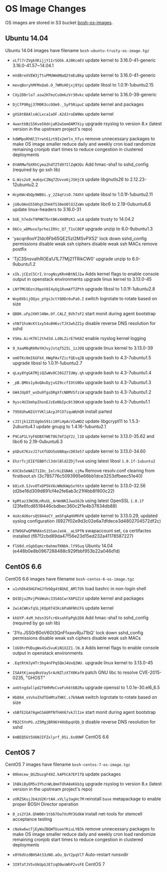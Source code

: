 # OS Image Changes

OS images are stored in S3 bucket [bosh-os-images](http://s3.amazonaws.com/bosh-os-images/).


## Ubuntu 14.04

Ubuntu 14.04 images have filename `bosh-ubuntu-trusty-os-image.tgz`

* `xLfl7rZVgkXKijjY11rSOGk.AJ8KcmEV`
  update kernel to 3.16.0-41-generic 3.16.0-41.57~14.04.1

* `mVdBreXVEW3jTtuPMUWm0NaQ2tmEuBkp`
  update kernel to 3.16.0-41-generic

* `mevqBoryhMFMxQa6.O_7WMsHOjxj8Ypi`
  update libssl to 1.0.1f-1ubuntu2.15

* `CXy2D8rlo7.asw2H7mzCuUmkzVr30vkc`
  update kernel to 3.16.0-39-generic

* `DjCfP9Rgj37M0R3ccOOm9._SyF5RipuC`
  update kernel and packages

* `gXS8tB8AlsACLxca1aOF.A2dJroEW9Wx`
  update kernel

* `4wantbBiSSKve58dnjaR2wSemOAM7Xiy`
  upgrade rsyslog to version 8.x (latest version in the upstream project's repo)

* `hdWMpoRhNlIYrwt61zt9Ix2mYln_hTys`
  remove unnecessary packages to make OS image smaller
  reduce daily and weekly cron load
  randomize remaining cronjob start times to reduce congestion in clustered deployments

* `0YARMwfbXRhCyma2hdTZTd97IlZqW3Qc`
  Add hmac-sha1 to sshd_config (required by go ssh lib)

* `G.Wzs2o9_mu6qvC2Nq7ZUvvo6jJSHjC8`
  update libgnutls26 to 2.12.23-12ubuntu2.2

* `Hcp6Wc4bQp9WB0i.y_2Z4qYzsO.7AXht`
  update libssl to 1.0.1f-1ubuntu2.11

* `jU0u9AnG550hgtZhH4TS30eU0lOJZxWn`
  update libc6 to 2.19-0ubuntu6.6
  update linux-headers to 3.16.0-31

* `bUE_h7edxT9PNKT6ntBKvXH8MzK3.wiA`
  update trusty to 14.04.2

* `O6Co_wDMuso7prheiIRVc_Q7_T1sC0EP`
  upgrade unzip to 6.0-9ubuntu1.3

* 'yacqn9ooY2Idc6Fb65QE25zl2MSvPX52'
  lock down sshd_config permissions
  disable weak ssh ciphers
  disable weak ssh MACs
  remove postfix

* 'TjC3SnsvaIhROEa1J1L77Mj21TRikCW0'
  upgrade unzip to 6.0-9ubuntu1.2

* `xIk.jCEzC5CrI.VrogNsyKRnHBtNIJ1w`
  Adds kernel flags to enable console output in openstack environments
  upgrade linux kernel to 3.13.0-45

* `LNYTMCODzn39poV8I4yUg1RxmAfTZPth`
  upgrade libssl to 1.0.1f-1ubuntu2.8

* `Wxp0XbijOQyo_pYgs3ctYQ0Dc6uPaO.I`
  switch logrotate to rotate based on size

* `QB8K.uFpJXHYJ4Nm.Of.CALZ_8Vh7sF2`
  start monit during agent bootstrap

* `shN71hxWcKt1xy54u8H6vcTJX3whZZ1y`
  disable reverse DNS resolution for sshd

* `VSHa.AirKTKl2thd3d.Ld0LZirE7kK8Z`
  enable rsyslog kernel logging

* `9_XaaM0qR6ReYHJvyJstqf52IL_1zJOQ`
  upgrade linux kernel to 3.13.0-39

* `omOTKc0mI6GFkX_HWgPAxfZicfQEvq2B`
  upgrade bash to 4.3-7ubuntu1.5
  upgrade libssl to 1.0.1f-1ubuntu2.7

* `qLay8YgGATMjiQZwWv0C26GZ7IUWy.qh`
  upgrade bash to 4.3-7ubuntu1.4

* `_pB.QMUs1y8oQAvDyjvGI9ccfIOtU0Do`
  upgrade bash to 4.3-7ubuntu1.3

* `GW4JUpDT_wsDu9TgsDRgXfcNBMVSfziW`
  upgrade bash to 4.3-7ubuntu1.2

* `9ysc4UIkmhpIhonEJzEeNbIpc8t38KxH`
  upgrade bash to 4.3-7ubuntu1.1

* `7956UhwNIGtYVKliAcpJFCO7iquWbhQR`
  install parted

* `cJItjk12ZCUgOo591c10FLHpAcVIwWDZ`
  update libgcrypt11 to 1.5.3-2ubuntu4.1
  update gnupg to 1.4.16-1ubuntu2.1

* `P9CaP1LYyF6DBXYWEf0G7mf2qY2z_l1D`
  update kernel to 3.13.0-35.62 and libc6 to 2.19-0ubuntu6.3

* `pGDuX7KzvJI7sXfGDU5obN8qxcD03e57`
  update kernel to 3.13.0-34.60

* `EhzrTcjEIEfEBBfcl3dnlBld2ZDjTveA`
  using latest libssl `1.0.1f-1ubuntu2`

* `KXC8x5eWAI71IOc_IelrkLEGNA6_cjRw`
  Remove resolv.conf clearing from firstboot.sh
  (3c785776c5093995e66bb1dce3253dfbeec51e40)

* `b8ix9.SJvvOTxDP5kV6cWNdkWpSxY6tn`
  update kernel to 3.13.0-32.56
  (d2be16d309d891cf4e2fe6ab3c21f4bb8f800c22)

* `kpMtaz33W38LnRuUL_ArWoNKIJwaS6Jb`
  using latest OpenSSL `1.0.1f`
  (23fe6fcd8518446cbdbec360c2f1e4b37834db88)

* `4oXc4U0orsQS944oCY_am5FqAqHXMhFK`
  update kernel to 3.13.0.29, updated syslog configuration
  (6927f02e9d3c02e6a7dfdece3d4802704572df2c)

* `ETW9GFwQPNRAknS1SSanJaVA__aL5PfN`
  swapaccount set, ca certifactes installed
  (f87f2cbd89da47f56e23d15ed232a41178587227)

* `FlU8d.nSgbEqmcr0ahmoTKNbk.lY95uq`
  Ubuntu 14.04
  (e448b0e8b0967288488c929fbbf953b22a046d1d)


## CentOS 6.6

CentOS 6.6 images have filename `bosh-centos-6-os-image.tgz`

* `u1vhDkA5HGFmGJfb9Qg4tBQkE_AMlTOh`
  load bashrc in non-login shell

* `Q43Dju2RvjPkbWakc33SAGCwrXAPGZiV`
  update kernel and packages

* `2wi4CWKxfqSLjKQp0T4IKcAPaNFNhCFG`
  update kernel

* `kkUYP.4sM_hdsn3Sfcr6ksahFpPgb2D8`
  Add hmac-sha1 to sshd_config (required by go ssh lib)

* '3Yu.JSS0rB0oV6Gt3QnFfxaxvRju71bQ'
  lock down sshd_config permissions
  disable weak ssh ciphers
  disable weak ssh MACs

* `lUG9hrPUDugWx4Sv5vuKiN1X2Z1.lN.8`
  Adds kernel flags to enable console output in openstack environments

* `.EqtRtHJyHTr3hg4nFPq5QmJ4UxQ2WU.`
  upgrade linux kernel to 3.13.0-45

* `ISA4tKjaoq4koVay5rAzNZlzX7X0KafH`
  patch GNU libc to resolve CVE-2015-0235, "GHOST"

* `aoUtngdallpd2f6HhMxCveFvk6t6B2Ru`
  upgrade openssl to 1.0.1e-30.el6_6.5

* `Hb884_xVvhoIhdTEmMtaTHKC.s7b9AmN`
  switch logrotate to rotate based on size

* `xbBfE2GA7AgmCGA6MfNfhHX67vkJlIze`
  start monit during agent bootstrap

* `PB2C5YnPG.zZ5MgjBR96Y40UDpqVQb_D`
  disable reverse DNS resolution for sshd

* `6mBEQ5Gt5O6NJIFZxlyrf_05i.6s0OWF`
  CentOS 6.6


## CentOS 7

CentOS 7 images have filename `bosh-centos-7-os-image.tgz`

* `00kmcew_QGZDuzgF49Z.kAPhCA7EFIfQ`
  update packages

* `1hBkiByEM5v3YhznWLQmmTdhA8eKkb3g`
  upgrade rsyslog to version 8.x (latest version in the upstream project's repo)

* `uVRZSKujJb4zU2KrtAH.xVLly3agHc7M`
  reinstall `base` metapackage to enable proper BOSH Director operation

* `0_zs2Y2A.QhW00r1tbb7Oa7XcMY3GdkW`
  install net-tools for stemcell acceptance testing

* `cNakw6wcTjEyWaZBQWTUuoeYKiuLYB3k`
  remove unnecessary packages to make OS image smaller
  reduce daily and weekly cron load
  randomize remaining cronjob start times to reduce congestion in clustered deployments

* `x0Y6dVzdBHSAt33zNO.aOu_QvY2pqVlT`
  Auto-restart runsvdir

* `3I9TaTJV5vUkUpGJETzqD8wsWhP2vsFE`
  CentOS 7
